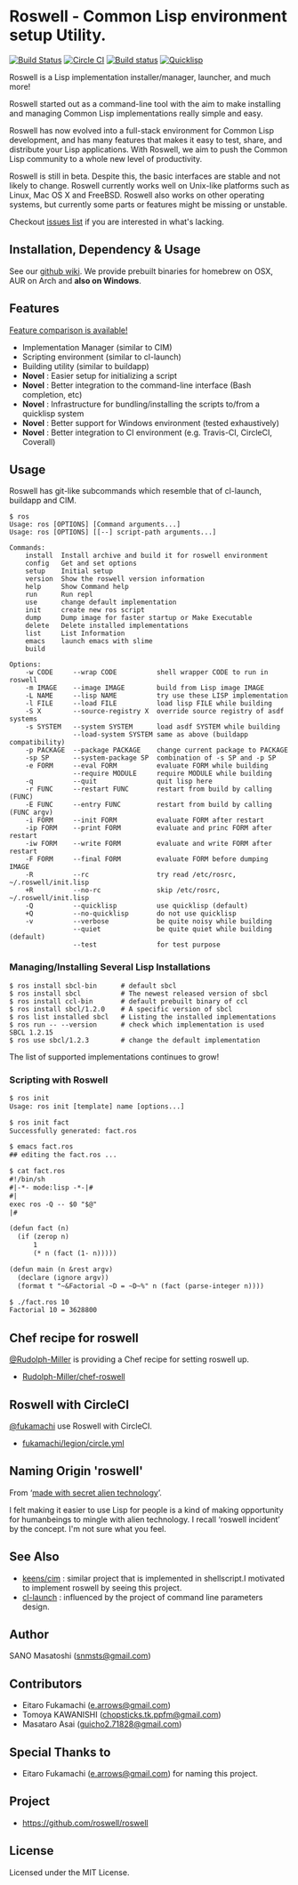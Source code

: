 # Roswell - Common Lisp environment setup Utility.

[![Build Status](https://travis-ci.org/roswell/roswell.svg?branch=master)](https://travis-ci.org/roswell/roswell)
[![Circle CI](https://circleci.com/gh/roswell/roswell/tree/master.svg?style=svg)](https://circleci.com/gh/roswell/roswell/tree/master)
[![Build status](https://ci.appveyor.com/api/projects/status/7jq0392ffqb4i3yn?svg=true)](https://ci.appveyor.com/project/snmsts/roswell-en89n)
[![Quicklisp](http://quickdocs.org/badge/roswell.svg)](http://quickdocs.org/roswell/)

Roswell is a Lisp implementation installer/manager, launcher, and much more!

Roswell started out as a command-line tool with the aim to make installing and managing Common Lisp implementations really simple and easy.

Roswell has now evolved into a full-stack environment for Common Lisp development, and has many features that makes it easy to test, share, and distribute your Lisp applications.
With Roswell, we aim to push the Common Lisp community to a whole new level of productivity.

Roswell is still in beta. Despite this, the basic interfaces are stable and not likely to change. Roswell currently works well on Unix-like platforms such as Linux, Mac OS X and FreeBSD.
Roswell also works on other operating systems, but currently some parts or features might be missing or unstable.

Checkout [issues list](https://github.com/roswell/roswell/issues) if you are interested in what's lacking.

## Installation, Dependency & Usage

See our [github wiki](https://github.com/roswell/roswell/wiki).
We provide prebuilt binaries for homebrew on OSX, AUR on Arch and **also on Windows**.

## Features

[Feature comparison is available!](https://github.com/roswell/roswell/wiki/0.-What's-the-Difference%3F)

* Implementation Manager (similar to CIM)
* Scripting environment (similar to cl-launch)
* Building utility (similar to buildapp)
* **Novel** : Easier setup for initializing a script
* **Novel** : Better integration to the command-line interface (Bash completion, etc)
* **Novel** : Infrastructure for bundling/installing the scripts to/from a quicklisp system
* **Novel** : Better support for Windows environment (tested exhaustively)
* **Novel** : Better integration to CI environment (e.g. Travis-CI, CircleCI, Coverall)

## Usage

Roswell has git-like subcommands which resemble that of cl-launch, buildapp and CIM.

```
$ ros
Usage: ros [OPTIONS] [Command arguments...]
Usage: ros [OPTIONS] [[--] script-path arguments...]

Commands:
    install  Install archive and build it for roswell environment
    config   Get and set options
    setup    Initial setup
    version  Show the roswell version information
    help     Show Command help
    run      Run repl
    use      change default implementation
    init     create new ros script
    dump     Dump image for faster startup or Make Executable
    delete   Delete installed implementations
    list     List Information
    emacs    launch emacs with slime
    build

Options:
    -w CODE     --wrap CODE          shell wrapper CODE to run in roswell
    -m IMAGE    --image IMAGE        build from Lisp image IMAGE
    -L NAME     --lisp NAME          try use these LISP implementation
    -l FILE     --load FILE          load lisp FILE while building
    -S X        --source-registry X  override source registry of asdf systems
    -s SYSTEM   --system SYSTEM      load asdf SYSTEM while building
                --load-system SYSTEM same as above (buildapp compatibility)
    -p PACKAGE  --package PACKAGE    change current package to PACKAGE
    -sp SP      --system-package SP  combination of -s SP and -p SP
    -e FORM     --eval FORM          evaluate FORM while building
                --require MODULE     require MODULE while building
    -q          --quit               quit lisp here
    -r FUNC     --restart FUNC       restart from build by calling (FUNC)
    -E FUNC     --entry FUNC         restart from build by calling (FUNC argv)
    -i FORM     --init FORM          evaluate FORM after restart
    -ip FORM    --print FORM         evaluate and princ FORM after restart
    -iw FORM    --write FORM         evaluate and write FORM after restart
    -F FORM     --final FORM         evaluate FORM before dumping IMAGE
    -R          --rc                 try read /etc/rosrc, ~/.roswell/init.lisp
    +R          --no-rc              skip /etc/rosrc, ~/.roswell/init.lisp
    -Q          --quicklisp          use quicklisp (default)
    +Q          --no-quicklisp       do not use quicklisp
    -v          --verbose            be quite noisy while building
                --quiet              be quite quiet while building (default)
                --test               for test purpose
```

### Managing/Installing Several Lisp Installations

    $ ros install sbcl-bin      # default sbcl
    $ ros install sbcl          # The newest released version of sbcl
    $ ros install ccl-bin       # default prebuilt binary of ccl
    $ ros install sbcl/1.2.0    # A specific version of sbcl
    $ ros list installed sbcl   # Listing the installed implementations
    $ ros run -- --version      # check which implementation is used
    SBCL 1.2.15
    $ ros use sbcl/1.2.3        # change the default implementation

The list of supported implementations continues to grow!

### Scripting with Roswell

```diff
$ ros init
Usage: ros init [template] name [options...]

$ ros init fact
Successfully generated: fact.ros

$ emacs fact.ros
## editing the fact.ros ...

$ cat fact.ros
#!/bin/sh
#|-*- mode:lisp -*-|#
#|
exec ros -Q -- $0 "$@"
|#

(defun fact (n)
  (if (zerop n)
      1
      (* n (fact (1- n)))))

(defun main (n &rest argv)
  (declare (ignore argv))
  (format t "~&Factorial ~D = ~D~%" n (fact (parse-integer n))))

$ ./fact.ros 10
Factorial 10 = 3628800
```

## Chef recipe for roswell

[@Rudolph-Miller](https://github.com/Rudolph-Miller) is providing a Chef recipe for setting roswell up.

- [Rudolph-Miller/chef-roswell](https://github.com/Rudolph-Miller/chef-roswell)

## Roswell with CircleCI

[@fukamachi](https://github.com/fukamachi) use Roswell with CircleCI.

- [fukamachi/legion/circle.yml](https://github.com/fukamachi/legion/blob/master/circle.yml)

## Naming Origin 'roswell'
From &lsquo;[made with secret alien technology](http://www.lisperati.com/logo.html)&rsquo;.

I felt making it easier to use Lisp for people is a kind of making opportunity for humanbeings to mingle with alien technology. I recall &lsquo;roswell incident&rsquo; by the concept. I'm not sure what you feel.

## See Also
+ [keens/cim](https://github.com/keens/cim) : similar project that is implemented in shellscript.I motivated to implement roswell by seeing this project.
+ [cl-launch](http://cliki.net/cl-launch) : influenced by the project of command line parameters design.

## Author
SANO Masatoshi (snmsts@gmail.com)

## Contributors
 * Eitaro Fukamachi (e.arrows@gmail.com)
 * Tomoya KAWANISHI (chopsticks.tk.ppfm@gmail.com)
 * Masataro Asai (guicho2.71828@gmail.com)

## Special Thanks to
 * Eitaro Fukamachi (e.arrows@gmail.com) for naming this project.

## Project
 * https://github.com/roswell/roswell

## License
Licensed under the MIT License.
